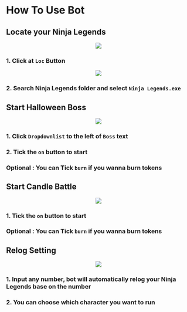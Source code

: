 # How To Use Bot


## Locate your Ninja Legends

<p align="center"><img src="https://github.com/samsfx/ninjalegends_halloween2022/picture/main/locate.png"></p>

### 1. Click at `Loc` Button

<p align="center"><img src="https://github.com/samsfx/ninjalegends_halloween2022/picture/main/selectnl.png"></p>

### 2. Search Ninja Legends folder and select `Ninja Legends.exe`

## Start Halloween Boss

<p align="center"><img src="https://github.com/samsfx/ninjalegends_halloween2022/picture/main/boss.png"></p>

### 1. Click `Dropdownlist` to the left of `Boss` text
### 2. Tick the `on` button to start 
### Optional : You can Tick `burn` if you wanna burn tokens

## Start Candle Battle

<p align="center"><img src="https://github.com/samsfx/ninjalegends_halloween2022/picture/main/candy.png"></p>

### 1. Tick the `on` button to start 
### Optional : You can Tick `burn` if you wanna burn tokens

## Relog Setting

<p align="center"><img src="https://github.com/samsfx/ninjalegends_halloween2022/picture/main/relog.png"></p>

### 1. Input any number, bot will automatically relog your Ninja Legends base on the number
### 2. You can choose which character you want to run
